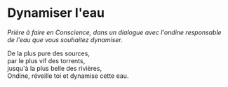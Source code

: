 # Dynamiser l'eau

_Prière à faire en Conscience, dans un dialogue avec l'ondine responsable de l'eau que vous souhaitez dynamiser._

De la plus pure des sources,<br/>
par le plus vif des torrents,<br/>
jusqu'à la plus belle des rivières,<br/>
Ondine, réveille toi et dynamise cette eau.
